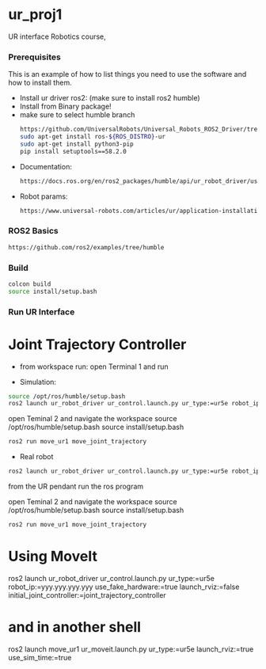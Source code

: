 # ur_proj1
UR interface Robotics course, 

### Prerequisites

This is an example of how to list things you need to use the software and how to install them.
* Install ur driver ros2: (make sure to install ros2 humble)
* Install from Binary package!
* make sure to select humble branch
  ```sh
  https://github.com/UniversalRobots/Universal_Robots_ROS2_Driver/tree/main
  sudo apt-get install ros-${ROS_DISTRO}-ur
  sudo apt-get install python3-pip
  pip install setuptools==58.2.0
  ```
* Documentation:
  ```sh
  https://docs.ros.org/en/ros2_packages/humble/api/ur_robot_driver/usage.html
  ```
* Robot params:
  ```sh
  https://www.universal-robots.com/articles/ur/application-installation/dh-parameters-for-calculations-of-kinematics-and-dynamics/
  ```
### ROS2 Basics
  ```sh
  https://github.com/ros2/examples/tree/humble
  ```

### Build
```sh
colcon build
source install/setup.bash
 ```



### Run UR Interface

  
# Joint Trajectory Controller
* from workspace run:
open Terminal 1 and run

* Simulation:
```sh
source /opt/ros/humble/setup.bash
ros2 launch ur_robot_driver ur_control.launch.py ur_type:=ur5e robot_ip:=yyy.yyy.yyy.yyy initial_joint_controller:=joint_trajectory_controller use_fake_hardware:=true launch_rviz:=true 
  ```

open Teminal 2 and navigate the workspace
source /opt/ros/humble/setup.bash
source install/setup.bash

```sh
ros2 run move_ur1 move_joint_trajectory 
```

* Real robot
```sh
ros2 launch ur_robot_driver ur_control.launch.py ur_type:=ur5e robot_ip:=192.168.1.102 initial_joint_controller:=joint_trajectory_controller use_fake_hardware:=false launch_rviz:=true
```
from the UR pendant run the ros program

open Teminal 2 and navigate the workspace
source /opt/ros/humble/setup.bash
source install/setup.bash

```sh
ros2 run move_ur1 move_joint_trajectory 
```



# Using MoveIt
ros2 launch ur_robot_driver ur_control.launch.py ur_type:=ur5e robot_ip:=yyy.yyy.yyy.yyy use_fake_hardware:=true launch_rviz:=false initial_joint_controller:=joint_trajectory_controller
# and in another shell
ros2 launch move_ur1 ur_moveit.launch.py ur_type:=ur5e launch_rviz:=true use_sim_time:=true